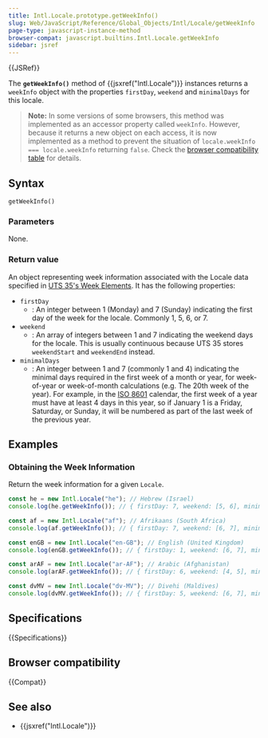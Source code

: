 ```yaml
---
title: Intl.Locale.prototype.getWeekInfo()
slug: Web/JavaScript/Reference/Global_Objects/Intl/Locale/getWeekInfo
page-type: javascript-instance-method
browser-compat: javascript.builtins.Intl.Locale.getWeekInfo
sidebar: jsref
---
```


{{JSRef}}

The **`getWeekInfo()`** method of {{jsxref("Intl.Locale")}} instances returns a `weekInfo` object with the properties `firstDay`, `weekend` and `minimalDays` for this locale.

> **Note:** In some versions of some browsers, this method was implemented as an accessor property called `weekInfo`. However, because it returns a new object on each access, it is now implemented as a method to prevent the situation of `locale.weekInfo === locale.weekInfo` returning `false`. Check the [browser compatibility table](#browser_compatibility) for details.

## Syntax

```js-nolint
getWeekInfo()
```

### Parameters

None.

### Return value

An object representing week information associated with the Locale data specified in [UTS 35's Week Elements](https://www.unicode.org/reports/tr35/tr35-dates.html#Date_Patterns_Week_Elements). It has the following properties:

- `firstDay`
  - : An integer between 1 (Monday) and 7 (Sunday) indicating the first day of the week for the locale. Commonly 1, 5, 6, or 7.
- `weekend`
  - : An array of integers between 1 and 7 indicating the weekend days for the locale. This is usually continuous because UTS 35 stores `weekendStart` and `weekendEnd` instead.
- `minimalDays`
  - : An integer between 1 and 7 (commonly 1 and 4) indicating the minimal days required in the first week of a month or year, for week-of-year or week-of-month calculations (e.g. The 20th week of the year). For example, in the [ISO 8601](https://en.wikipedia.org/wiki/ISO_8601) calendar, the first week of a year must have at least 4 days in this year, so if January 1 is a Friday, Saturday, or Sunday, it will be numbered as part of the last week of the previous year.

## Examples

### Obtaining the Week Information

Return the week information for a given `Locale`.

```js
const he = new Intl.Locale("he"); // Hebrew (Israel)
console.log(he.getWeekInfo()); // { firstDay: 7, weekend: [5, 6], minimalDays: 1 }

const af = new Intl.Locale("af"); // Afrikaans (South Africa)
console.log(af.getWeekInfo()); // { firstDay: 7, weekend: [6, 7], minimalDays: 1 }

const enGB = new Intl.Locale("en-GB"); // English (United Kingdom)
console.log(enGB.getWeekInfo()); // { firstDay: 1, weekend: [6, 7], minimalDays: 4 }

const arAF = new Intl.Locale("ar-AF"); // Arabic (Afghanistan)
console.log(arAF.getWeekInfo()); // { firstDay: 6, weekend: [4, 5], minimalDays: 1 }

const dvMV = new Intl.Locale("dv-MV"); // Divehi (Maldives)
console.log(dvMV.getWeekInfo()); // { firstDay: 5, weekend: [6, 7], minimalDays: 1 }
```

## Specifications

{{Specifications}}

## Browser compatibility

{{Compat}}

## See also

- {{jsxref("Intl.Locale")}}
